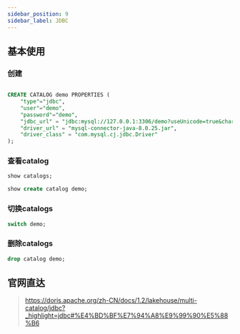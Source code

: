 ```yaml
---
sidebar_position: 9
sidebar_label: JDBC
---
```


## 基本使用

### 创建

```sql

CREATE CATALOG demo PROPERTIES (
    "type"="jdbc",
    "user"="demo",
    "password"="demo",
    "jdbc_url" = "jdbc:mysql://127.0.0.1:3306/demo?useUnicode=true&characterEncoding=utf-8&connectTimeout=5000000&useSSL=false",
    "driver_url" = "mysql-connector-java-8.0.25.jar",
    "driver_class" = "com.mysql.cj.jdbc.Driver"
);
```

### 查看catalog

```sql
show catalogs;

show create catalog demo;
```

### 切换catalogs

```sql
switch demo;
```

### 删除catalogs

```sql
drop catalog demo;
```

## 官网直达

> https://doris.apache.org/zh-CN/docs/1.2/lakehouse/multi-catalog/jdbc?_highlight=jdbc#%E4%BD%BF%E7%94%A8%E9%99%90%E5%88%B6